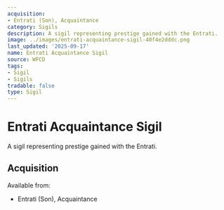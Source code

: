 ```yaml
---
acquisition:
- Entrati (Son), Acquaintance
category: Sigils
description: A sigil representing prestige gained with the Entrati.
image: ../images/entrati-acquaintance-sigil-40f4e2dddc.png
last_updated: '2025-09-17'
name: Entrati Acquaintance Sigil
source: WFCD
tags:
- Sigil
- Sigils
tradable: false
type: Sigil
---
```


# Entrati Acquaintance Sigil

A sigil representing prestige gained with the Entrati.

## Acquisition

Available from:
- Entrati (Son), Acquaintance

